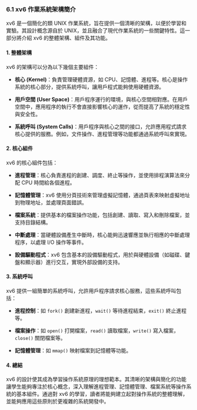### 6.1 xv6 作業系統架構簡介

xv6 是一個簡化的類 UNIX 作業系統，旨在提供一個清晰的架構，以便於學習和實驗。其設計概念源自於 UNIX，並且融合了現代作業系統的一些關鍵特性。這一部分將介紹 xv6 的整體架構、組件及其功能。

#### 1. 整體架構

xv6 的架構可以分為以下幾個主要組件：

- **核心 (Kernel)**：負責管理硬體資源，如 CPU、記憶體、進程等。核心是操作系統的核心部分，提供系統呼叫，讓用戶程式能夠使用硬體資源。

- **用戶空間 (User Space)**：用戶程序運行的環境，與核心空間相對應。在用戶空間中，應用程序的執行不會直接影響核心的運作，從而提高了系統的穩定性與安全性。

- **系統呼叫 (System Calls)**：用戶程序與核心之間的接口，允許應用程式請求核心提供的服務。例如，文件操作、進程管理等功能都通過系統呼叫來實現。

#### 2. 核心組件

xv6 的核心組件包括：

- **進程管理**：核心負責進程的創建、調度、終止等操作，並使用排程演算法來分配 CPU 時間給各個進程。

- **記憶體管理**：xv6 使用分頁技術來管理虛擬記憶體，通過頁表來映射虛擬地址到物理地址，並處理頁面錯誤。

- **檔案系統**：提供基本的檔案操作功能，包括創建、讀取、寫入和刪除檔案，並支持目錄結構。

- **中斷處理**：當硬體設備產生中斷時，核心能夠迅速響應並執行相應的中斷處理程序，以處理 I/O 操作等事件。

- **設備驅動程式**：xv6 包含基本的設備驅動程式，用於與硬體設備（如磁碟、鍵盤和顯示器）進行交互，實現外部設備的支持。

#### 3. 系統呼叫

xv6 提供一組簡單的系統呼叫，允許用戶程序請求核心服務，這些系統呼叫包括：

- **進程控制**：如 `fork()` 創建新進程，`wait()` 等待進程結束，`exit()` 終止進程等。

- **檔案操作**：如 `open()` 打開檔案，`read()` 讀取檔案，`write()` 寫入檔案，`close()` 關閉檔案等。

- **記憶體管理**：如 `mmap()` 映射檔案到記憶體等功能。

#### 4. 總結

xv6 的設計使其成為學習操作系統原理的理想範本。其清晰的架構與簡化的功能讓學生能夠專注於核心概念，深入理解進程管理、記憶體管理、檔案系統等操作系統的基本組件。通過對 xv6 的學習，讀者將能夠建立起對操作系統的整體理解，並能夠應用這些原則於更複雜的系統開發中。
